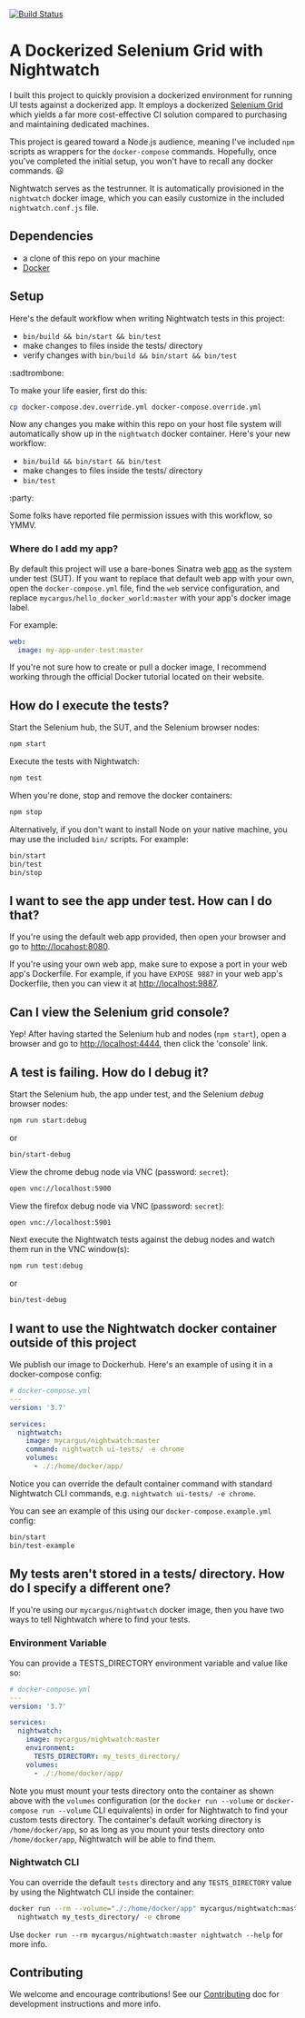 [![Build Status](https://travis-ci.org/mycargus/nightwatch-docker-grid.svg?branch=master)](https://travis-ci.org/mycargus/nightwatch-docker-grid)

# A Dockerized Selenium Grid with Nightwatch

I built this project to quickly provision a dockerized environment for running
UI tests against a dockerized app. It employs a dockerized [Selenium Grid] which
yields a far more cost-effective CI solution compared to purchasing and
maintaining dedicated machines.

This project is geared toward a Node.js audience, meaning I've included `npm`
scripts as wrappers for the `docker-compose` commands. Hopefully, once you've
completed the initial setup, you won't have to recall any docker commands.
:smiley:

Nightwatch serves as the testrunner. It is automatically provisioned in the
`nightwatch` docker image, which you can easily customize in the included
`nightwatch.conf.js` file.

## Dependencies

- a clone of this repo on your machine
- [Docker]

## Setup

Here's the default workflow when writing Nightwatch tests in this project:

- `bin/build && bin/start && bin/test`
- make changes to files inside the tests/ directory
- verify changes with `bin/build && bin/start && bin/test`

:sadtrombone:

To make your life easier, first do this:

```bash
cp docker-compose.dev.override.yml docker-compose.override.yml
```

Now any changes you make within this repo on your host file system will
automatically show up in the `nightwatch` docker container. Here's your new
workflow:

- `bin/build && bin/start && bin/test`
- make changes to files inside the tests/ directory
- `bin/test`

:party:

Some folks have reported file permission issues with this workflow, so YMMV.

### Where do I add my app?

By default this project will use a bare-bones Sinatra web [app] as the system
under test (SUT). If you want to replace that default web app with your own,
open the `docker-compose.yml` file, find the `web` service configuration, and
replace `mycargus/hello_docker_world:master` with your app's docker image label.

For example:

```yaml
web:
  image: my-app-under-test:master
```

If you're not sure how to create or pull a docker image, I recommend working
through the official Docker tutorial located on their website.

## How do I execute the tests?

Start the Selenium hub, the SUT, and the Selenium browser nodes:

```bash
npm start
```

Execute the tests with Nightwatch:

```bash
npm test
```

When you're done, stop and remove the docker containers:

```bash
npm stop
```

Alternatively, if you don't want to install Node on your native machine, you may
use the included `bin/` scripts. For example:

```bash
bin/start
bin/test
bin/stop
```

## I want to see the app under test. How can I do that?

If you're using the default web app provided, then open your browser and go to
<http://locahost:8080>.

If you're using your own web app, make sure to expose a port in your web app's
Dockerfile. For example, if you have `EXPOSE 9887` in your web app's Dockerfile,
then you can view it at <http://localhost:9887>.

## Can I view the Selenium grid console?

Yep! After having started the Selenium hub and nodes (`npm start`), open a
browser and go to <http://localhost:4444>, then click the 'console' link.

## A test is failing. How do I debug it?

Start the Selenium hub, the app under test, and the Selenium _debug_ browser
nodes:

```bash
npm run start:debug
```

or

```bash
bin/start-debug
```

View the chrome debug node via VNC (password: `secret`):

```bash
open vnc://localhost:5900
```

View the firefox debug node via VNC (password: `secret`):

```bash
open vnc://localhost:5901
```

Next execute the Nightwatch tests against the debug nodes and watch them run in
the VNC window(s):

```bash
npm run test:debug
```

or

```bash
bin/test-debug
```

## I want to use the Nightwatch docker container outside of this project

We publish our image to Dockerhub. Here's an example of using it in a
docker-compose config:

```yaml
# docker-compose.yml
---
version: '3.7'

services:
  nightwatch:
    image: mycargus/nightwatch:master
    command: nightwatch ui-tests/ -e chrome
    volumes:
      - ./:/home/docker/app/
```

Notice you can override the default container command with standard Nightwatch
CLI commands, e.g. `nightwatch ui-tests/ -e chrome`.

You can see an example of this using our `docker-compose.example.yml` config:

```bash
bin/start
bin/test-example
```

## My tests aren't stored in a tests/ directory. How do I specify a different one?

If you're using our `mycargus/nightwatch` docker image, then you have two ways
to tell Nightwatch where to find your tests.

### Environment Variable

You can provide a TESTS_DIRECTORY environment variable and value like so:

```yaml
# docker-compose.yml
---
version: '3.7'

services:
  nightwatch:
    image: mycargus/nightwatch:master
    environment:
      TESTS_DIRECTORY: my_tests_directory/
    volumes:
      - ./:/home/docker/app/
```

Note you must mount your tests directory onto the container as shown above with
the `volumes` configuration (or the `docker run --volume` or
`docker-compose run --volume` CLI equivalents) in order for Nightwatch to find
your custom tests directory. The container's default working directory is
`/home/docker/app`, so as long as you mount your tests directory onto
`/home/docker/app`, Nightwatch will be able to find them.

### Nightwatch CLI

You can override the default `tests` directory and any `TESTS_DIRECTORY` value
by using the Nightwatch CLI inside the container:

```bash
docker run --rm --volume="./:/home/docker/app" mycargus/nightwatch:master \
  nightwatch my_tests_directory/ -e chrome
```

Use `docker run --rm mycargus/nightwatch:master nightwatch --help` for more
info.

## Contributing

We welcome and encourage contributions! See our [Contributing] doc for
development instructions and more info.

[app]: https://github.com/mycargus/hello_docker_world
[contributing]:
  https://github.com/mycargus/nightwatch-docker-grid/blob/master/CONTRIBUTING.md
[docker]: https://docs.docker.com/
[docker for mac]: https://docs.docker.com/
[selenium grid]: https://github.com/SeleniumHQ/docker-selenium
